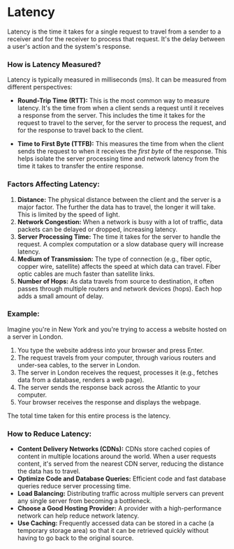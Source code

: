 # Latency

Latency is the time it takes for a single request to travel from a sender to a receiver and for the receiver to process that request. It's the delay between a user's action and the system's response.

### How is Latency Measured?

Latency is typically measured in milliseconds (ms). It can be measured from different perspectives:

*   **Round-Trip Time (RTT):** This is the most common way to measure latency. It's the time from when a client sends a request until it receives a response from the server. This includes the time it takes for the request to travel to the server, for the server to process the request, and for the response to travel back to the client.

*   **Time to First Byte (TTFB):** This measures the time from when the client sends the request to when it receives the *first byte* of the response. This helps isolate the server processing time and network latency from the time it takes to transfer the entire response.

### Factors Affecting Latency:

1.  **Distance:** The physical distance between the client and the server is a major factor. The further the data has to travel, the longer it will take. This is limited by the speed of light.
2.  **Network Congestion:** When a network is busy with a lot of traffic, data packets can be delayed or dropped, increasing latency.
3.  **Server Processing Time:** The time it takes for the server to handle the request. A complex computation or a slow database query will increase latency.
4.  **Medium of Transmission:** The type of connection (e.g., fiber optic, copper wire, satellite) affects the speed at which data can travel. Fiber optic cables are much faster than satellite links.
5.  **Number of Hops:** As data travels from source to destination, it often passes through multiple routers and network devices (hops). Each hop adds a small amount of delay.

### Example:

Imagine you're in New York and you're trying to access a website hosted on a server in London.

1.  You type the website address into your browser and press Enter.
2.  The request travels from your computer, through various routers and under-sea cables, to the server in London.
3.  The server in London receives the request, processes it (e.g., fetches data from a database, renders a web page).
4.  The server sends the response back across the Atlantic to your computer.
5.  Your browser receives the response and displays the webpage.

The total time taken for this entire process is the latency.

### How to Reduce Latency:

*   **Content Delivery Networks (CDNs):** CDNs store cached copies of content in multiple locations around the world. When a user requests content, it's served from the nearest CDN server, reducing the distance the data has to travel.
*   **Optimize Code and Database Queries:** Efficient code and fast database queries reduce server processing time.
*   **Load Balancing:** Distributing traffic across multiple servers can prevent any single server from becoming a bottleneck.
*   **Choose a Good Hosting Provider:** A provider with a high-performance network can help reduce network latency.
*   **Use Caching:** Frequently accessed data can be stored in a cache (a temporary storage area) so that it can be retrieved quickly without having to go back to the original source.
